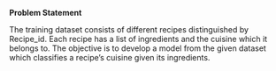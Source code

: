 **Problem Statement**

The training dataset consists of different recipes distinguished by Recipe_id. Each recipe has a list of ingredients and the cuisine which it belongs to. The objective is to develop a model from the given dataset which classifies a recipe’s cuisine given its ingredients.
